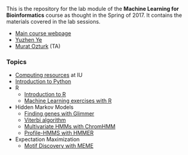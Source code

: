 This is the repository for the lab module of the **Machine Learning for Bioinformatics** course as thought in the Spring of 2017.
It contains the materials covered in the lab sessions.

  * [Main course webpage](http://homes.soic.indiana.edu/classes/spring2017/info/i529-yye/index.php)
  * [Yuzhen Ye](http://homes.soic.indiana.edu/yye/lab/index.php)
  * [Murat Ozturk](http://murat.littleblack.fish) (TA)

### Topics

  * [Computing resources](computing/) at IU
  * [Introduction to Python](Python-intro/)
  * R
    * [Introduction to R](R-intro/)
    * [Machine Learning exercises with R](R-MachineLearning/)
  * Hidden Markov Models
    * [Finding genes with Glimmer](Glimmer/)
    * [Viterbi algorithm](viterbi/)
    * [Multivariate HMMs with ChromHMM](ChromHMM/)
    * [Profile-HMMS with HMMER](HMMER/)
  * Expectation Maximization
    * [Motif Discovery with MEME](MEME/)
